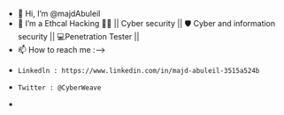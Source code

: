 - 👋 Hi, I’m @majdAbuleil
- 👀 I’m a Ethcal Hacking 👨‍💻 || Cyber security || 🛡️ Cyber and information security || 💻Penetration Tester ||
- 📫 How to reach me :-->
-     Linkedln : https://www.linkedin.com/in/majd-abuleil-3515a524b
-     Twitter : @CyberWeave
-     

<!---
majdAbuleil/majdAbuleil is a ✨ special ✨ repository because its `README.md` (this file) appears on your GitHub profile.
You can click the Preview link to take a look at your changes.
--->
